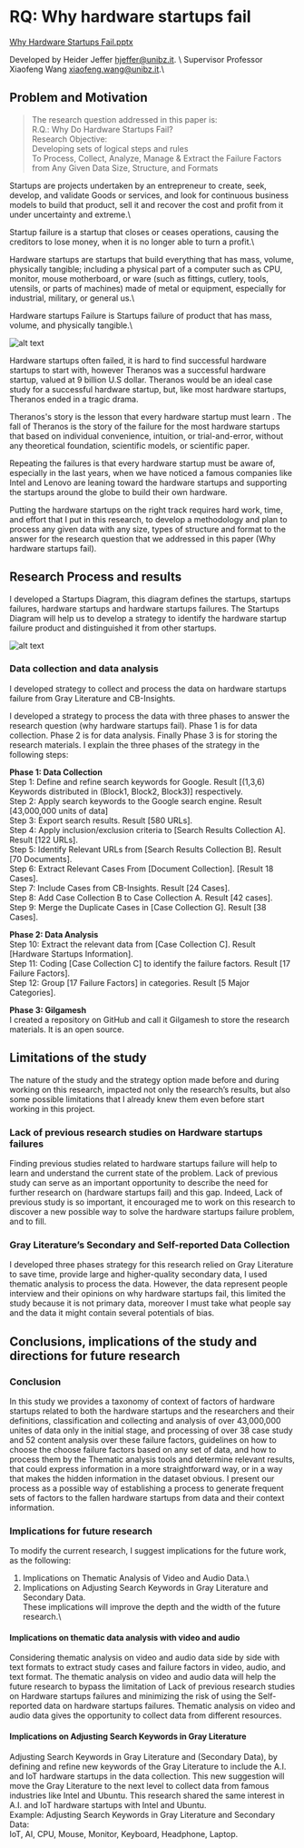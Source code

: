 # RQ: Why hardware startups fail

[Why Hardware Startups Fail.pptx](https://github.com/HeiderJeffer/Gilgamesh/files/8622357/Why.Hardware.Startups.Fail.pptx)

Developed by Heider Jeffer hjeffer@unibz.it. \ 
Supervisor Professor Xiaofeng Wang xiaofeng.wang@unibz.it.\

## Problem and Motivation

>The research question addressed in this paper is:\
>R.Q.: Why Do Hardware Startups Fail?\
>Research Objective:\
>Developing sets of logical steps and rules\
>To Process, Collect, Analyze, Manage & Extract the Failure Factors from
>Any Given Data Size, Structure, and Formats

Startups are projects undertaken by an entrepreneur to create, seek, develop, and validate Goods or services, and look for continuous business models to build that product, sell it and recover the cost and profit from it under uncertainty and extreme.\

Startup failure is a startup that closes or ceases operations, causing the creditors to lose money, when it is no longer able to turn a profit.\

Hardware startups are startups that build everything that has mass, volume, physically tangible; including a physical part of a computer such as CPU, monitor, mouse motherboard, or ware (such as fittings, cutlery, tools, utensils, or parts of machines) made of metal or equipment, especially for industrial, military, or general us.\

Hardware startups Failure is Startups failure of product that has mass, volume, and physically tangible.\

![alt text](https://github.com/HeiderJeffer/Gilgamesh/blob/master/image/diagram.jpg)


Hardware startups often failed, it is hard to find successful hardware
startups to start with, however Theranos was a successful hardware
startup, valued at 9 billion U.S dollar. Theranos would be an ideal case
study for a successful hardware startup, but, like most hardware
startups, Theranos ended in a tragic drama.

Theranos's story is the lesson that every hardware startup must learn .
The fall of Theranos is the story of the failure for the most hardware
startups that based on individual convenience, intuition, or
trial-and-error, without any theoretical foundation, scientific models,
or scientific paper.

Repeating the failures is that every hardware startup must be aware of,
especially in the last years, when we have noticed a famous companies
like Intel and Lenovo are leaning toward the hardware startups and
supporting the startups around the globe to build their own hardware.

Putting the hardware startups on the right track requires hard work,
time, and effort that I put in this research, to develop a methodology
and plan to process any given data with any size, types of structure and
format to the answer for the research question that we addressed in this
paper (Why hardware startups fail).

##  Research Process and results

I developed a Startups Diagram, this diagram defines the startups,
startups failures, hardware startups and hardware startups failures. The
Startups Diagram will help us to develop a strategy to identify the
hardware startup failure product and distinguished it from other
startups. 

![alt text](https://github.com/HeiderJeffer/Gilgamesh/blob/master/image/diagram.jpg)

### Data collection and data analysis

I developed strategy to collect and process the data on hardware
startups failure from Gray Literature and CB-Insights.

I developed a strategy to process the data with three phases to answer
the research question (why hardware startups fail). Phase 1 is for data
collection. Phase 2 is for data analysis. Finally Phase 3 is for storing
the research materials. I explain the three phases of the strategy in
the following steps:

**Phase 1: Data Collection**\
Step 1: Define and refine search keywords for Google. Result \[(1,3,6)
Keywords distributed in (Block1, Block2, Block3)\] respectively.\
Step 2: Apply search keywords to the Google search engine. Result
\[43,000,000 units of data\]\
Step 3: Export search results. Result \[580 URLs\].\
Step 4: Apply inclusion/exclusion criteria to \[Search Results
Collection A\]. Result \[122 URLs\].\
Step 5: Identify Relevant URLs from \[Search Results Collection B\].
Result \[70 Documents\].\
Step 6: Extract Relevant Cases From \[Document Collection\]. \[Result 18
Cases\].\
Step 7: Include Cases from CB-Insights. Result \[24 Cases\].\
Step 8: Add Case Collection B to Case Collection A. Result \[42
cases\].\
Step 9: Merge the Duplicate Cases in \[Case Collection G\]. Result \[38
Cases\].

**Phase 2: Data Analysis**\
Step 10: Extract the relevant data from \[Case Collection C\]. Result
\[Hardware Startups Information\].\
Step 11: Coding \[Case Collection C\] to identify the failure factors.
Result \[17 Failure Factors\].\
Step 12: Group \[17 Failure Factors\] in categories. Result \[5 Major
Categories\].

**Phase 3: Gilgamesh**\
I created a repository on GitHub and call it Gilgamesh to store the
research materials. It is an open source.

## 	Limitations of the study
The nature of the study and the strategy option made before and during working on this research, impacted not only the research’s results, but also some possible limitations that I already knew them even before start working in this project. 


###	Lack of previous research studies on Hardware startups failures
Finding previous studies related to hardware startups failure will help to learn and understand the current state of the problem. Lack of previous study can serve as an important opportunity to describe the need for further research on (hardware startups fail) and this gap. Indeed, Lack of previous study is so important, it encouraged me to work on this research to discover a new possible way to solve the hardware startups failure problem, and to fill.

### Gray Literature’s Secondary and Self-reported Data Collection
I developed three phases strategy for this research relied on Gray Literature to save time, provide large and higher-quality secondary data, I used thematic analysis to process the data. However, the data represent people interview and their opinions on why hardware startups fail, this limited the study because it is not primary data, moreover I must take what people say and the data it might contain several potentials of bias. 



##  Conclusions, implications of the study and directions for future research
### Conclusion
In this study we provides a taxonomy of context of factors of hardware startups related to both the hardware startups and the researchers and their definitions, classification and collecting and analysis of over 43,000,000 unites of data only in the initial stage, and processing of over 38 case study and 52 content analysis over these failure factors, guidelines on how to choose the choose failure factors based on any set of data, and how to process them by the Thematic analysis tools and determine relevant results, that could express information in a more straightforward way, or in a way that makes the hidden information in the dataset obvious. I present our process as a possible way of establishing a process to generate frequent sets of factors to the fallen hardware startups from data and their context information.

### 	Implications for future research
To modify the current research, I suggest implications for the future work, as the following:
1.	Implications on Thematic Analysis of Video and Audio Data.\
2.	Implications on Adjusting Search Keywords in Gray Literature and Secondary Data.\
These implications will improve the depth and the width of the future research.\



####	Implications on thematic data analysis with video and audio
Considering thematic analysis on video and audio data side by side with text formats to extract study cases and failure factors in video, audio, and text format. The thematic analysis on video and audio data will help the future research to bypass the limitation of Lack of previous research studies on Hardware startups failures and minimizing the risk of using the Self-reported data on hardware startups failures. Thematic analysis on video and audio data gives the opportunity to collect data from different resources. 


#### Implications on Adjusting Search Keywords in Gray Literature
Adjusting Search Keywords in Gray Literature and (Secondary Data), by defining and refine new keywords of the Gray Literature to include the A.I. and IoT hardware startups in the data collection. This new suggestion will move the Gray Literature to the next level to collect data from famous industries like Intel and Ubuntu. This research shared the same interest in A.I. and IoT hardware startups with Intel and Ubuntu.\
Example:  Adjusting Search Keywords in Gray Literature and Secondary Data: \
IoT, AI, CPU, Mouse, Monitor, Keyboard, Headphone, Laptop.
